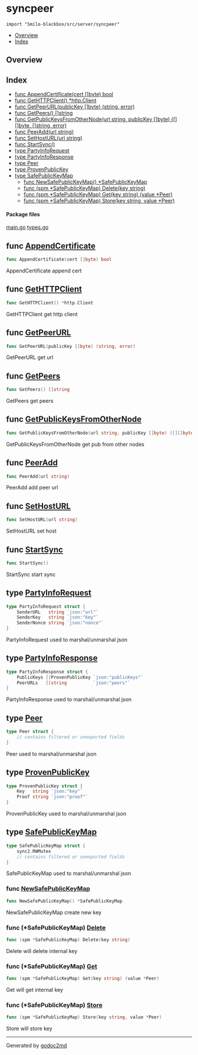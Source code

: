 

# syncpeer
`import "Smilo-blackbox/src/server/syncpeer"`

* [Overview](#pkg-overview)
* [Index](#pkg-index)

## <a name="pkg-overview">Overview</a>



## <a name="pkg-index">Index</a>
* [func AppendCertificate(cert []byte) bool](#AppendCertificate)
* [func GetHTTPClient() *http.Client](#GetHTTPClient)
* [func GetPeerURL(publicKey []byte) (string, error)](#GetPeerURL)
* [func GetPeers() []string](#GetPeers)
* [func GetPublicKeysFromOtherNode(url string, publicKey []byte) ([][]byte, []string, error)](#GetPublicKeysFromOtherNode)
* [func PeerAdd(url string)](#PeerAdd)
* [func SetHostURL(url string)](#SetHostURL)
* [func StartSync()](#StartSync)
* [type PartyInfoRequest](#PartyInfoRequest)
* [type PartyInfoResponse](#PartyInfoResponse)
* [type Peer](#Peer)
* [type ProvenPublicKey](#ProvenPublicKey)
* [type SafePublicKeyMap](#SafePublicKeyMap)
  * [func NewSafePublicKeyMap() *SafePublicKeyMap](#NewSafePublicKeyMap)
  * [func (spm *SafePublicKeyMap) Delete(key string)](#SafePublicKeyMap.Delete)
  * [func (spm *SafePublicKeyMap) Get(key string) (value *Peer)](#SafePublicKeyMap.Get)
  * [func (spm *SafePublicKeyMap) Store(key string, value *Peer)](#SafePublicKeyMap.Store)


#### <a name="pkg-files">Package files</a>
[main.go](/src/Smilo-blackbox/src/server/syncpeer/main.go) [types.go](/src/Smilo-blackbox/src/server/syncpeer/types.go) 





## <a name="AppendCertificate">func</a> [AppendCertificate](/src/target/main.go?s=1339:1379#L67)
``` go
func AppendCertificate(cert []byte) bool
```
AppendCertificate append cert



## <a name="GetHTTPClient">func</a> [GetHTTPClient](/src/target/main.go?s=6530:6563#L285)
``` go
func GetHTTPClient() *http.Client
```
GetHTTPClient get http client



## <a name="GetPeerURL">func</a> [GetPeerURL](/src/target/main.go?s=4564:4613#L220)
``` go
func GetPeerURL(publicKey []byte) (string, error)
```
GetPeerURL get url



## <a name="GetPeers">func</a> [GetPeers](/src/target/main.go?s=4352:4376#L209)
``` go
func GetPeers() []string
```
GetPeers get peers



## <a name="GetPublicKeysFromOtherNode">func</a> [GetPublicKeysFromOtherNode](/src/target/main.go?s=4817:4906#L229)
``` go
func GetPublicKeysFromOtherNode(url string, publicKey []byte) ([][]byte, []string, error)
```
GetPublicKeysFromOtherNode get pub from other nodes



## <a name="PeerAdd">func</a> [PeerAdd](/src/target/main.go?s=4170:4194#L202)
``` go
func PeerAdd(url string)
```
PeerAdd add peer url



## <a name="SetHostURL">func</a> [SetHostURL](/src/target/main.go?s=1931:1958#L95)
``` go
func SetHostURL(url string)
```
SetHostURL set host



## <a name="StartSync">func</a> [StartSync](/src/target/main.go?s=1604:1620#L78)
``` go
func StartSync()
```
StartSync start sync




## <a name="PartyInfoRequest">type</a> [PartyInfoRequest](/src/target/types.go?s=102:235#L9)
``` go
type PartyInfoRequest struct {
    SenderURL   string `json:"url"`
    SenderKey   string `json:"key"`
    SenderNonce string `json:"nonce"`
}

```
PartyInfoRequest used to marshal/unmarshal json










## <a name="PartyInfoResponse">type</a> [PartyInfoResponse](/src/target/types.go?s=288:416#L16)
``` go
type PartyInfoResponse struct {
    PublicKeys []ProvenPublicKey `json:"publicKeys"`
    PeerURLs   []string          `json:"peers"`
}

```
PartyInfoResponse used to marshal/unmarshal json










## <a name="Peer">type</a> [Peer](/src/target/types.go?s=594:730#L28)
``` go
type Peer struct {
    // contains filtered or unexported fields
}

```
Peer used to marshal/unmarshal json










## <a name="ProvenPublicKey">type</a> [ProvenPublicKey](/src/target/types.go?s=467:554#L22)
``` go
type ProvenPublicKey struct {
    Key   string `json:"key"`
    Proof string `json:"proof"`
}

```
ProvenPublicKey used to marshal/unmarshal json










## <a name="SafePublicKeyMap">type</a> [SafePublicKeyMap](/src/target/types.go?s=782:856#L38)
``` go
type SafePublicKeyMap struct {
    sync2.RWMutex
    // contains filtered or unexported fields
}

```
SafePublicKeyMap used to marshal/unmarshal json







### <a name="NewSafePublicKeyMap">func</a> [NewSafePublicKeyMap](/src/target/types.go?s=895:939#L44)
``` go
func NewSafePublicKeyMap() *SafePublicKeyMap
```
NewSafePublicKeyMap create new key





### <a name="SafePublicKeyMap.Delete">func</a> (\*SafePublicKeyMap) [Delete](/src/target/types.go?s=1215:1262#L59)
``` go
func (spm *SafePublicKeyMap) Delete(key string)
```
Delete will delete internal key




### <a name="SafePublicKeyMap.Get">func</a> (\*SafePublicKeyMap) [Get](/src/target/types.go?s=1039:1097#L51)
``` go
func (spm *SafePublicKeyMap) Get(key string) (value *Peer)
```
Get will get internal key




### <a name="SafePublicKeyMap.Store">func</a> (\*SafePublicKeyMap) [Store](/src/target/types.go?s=1350:1409#L66)
``` go
func (spm *SafePublicKeyMap) Store(key string, value *Peer)
```
Store will store key








- - -
Generated by [godoc2md](http://godoc.org/github.com/davecheney/godoc2md)
